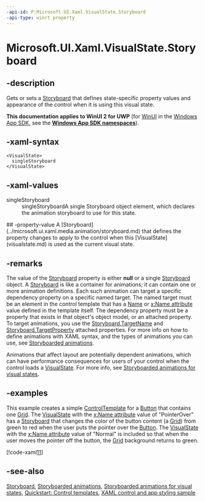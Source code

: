 ```yaml
---
-api-id: P:Microsoft.UI.Xaml.VisualState.Storyboard
-api-type: winrt property
---
```


<!-- Property syntax
public Windows.UI.Xaml.Media.Animation.Storyboard Storyboard { get;  set; }
-->

# Microsoft.UI.Xaml.VisualState.Storyboard

## -description
Gets or sets a [Storyboard](../microsoft.ui.xaml.media.animation/storyboard.md) that defines state-specific property values and appearance of the control when it is using this visual state.

**This documentation applies to WinUI 2 for UWP** (for [WinUI](/windows/apps/winui/winui3/) in the [Windows App SDK](/windows/apps/windows-app-sdk/), see the **[Windows App SDK namespaces](/windows/windows-app-sdk/api/winrt/)**).

## -xaml-syntax
```xaml
<VisualState>
  singleStoryboard
</VisualState>
```


## -xaml-values
<dl><dt>singleStoryboard</dt><dd>singleStoryboardA single Storyboard object element, which declares the animation storyboard to use for this state.</dd>
</dl>
## -property-value
A [Storyboard](../microsoft.ui.xaml.media.animation/storyboard.md) that defines the property changes to apply to the control when this [VisualState](visualstate.md) is used as the current visual state.

## -remarks
The value of the [Storyboard](../microsoft.ui.xaml.media.animation/storyboard.md) property is either **null** or a single [Storyboard](../microsoft.ui.xaml.media.animation/storyboard.md) object. A [Storyboard](../microsoft.ui.xaml.media.animation/storyboard.md) is like a container for animations; it can contain one or more animation definitions. Each such animation can target a specific dependency property on a specific named target. The named target must be an element in the control template that has a [Name](frameworkelement_name.md) or [x:Name attribute](/windows/uwp/xaml-platform/x-name-attribute) value defined in the template itself. The dependency property must be a property that exists in that object's object model, or an attached property. To target animations, you use the [Storyboard.TargetName](/windows/winui/api/microsoft.ui.xaml.media.animation.storyboard#xaml-attached-properties) and [Storyboard.TargetProperty](/windows/winui/api/microsoft.ui.xaml.media.animation.storyboard#xaml-attached-properties) attached properties. For more info on how to define animations with XAML syntax, and the types of animations you can use, see [Storyboarded animations](/windows/uwp/graphics/storyboarded-animations).

Animations that affect layout are potentially dependent animations, which can have performance consequences for users of your control when the control loads a [VisualState](visualstate.md). For more info, see [Storyboarded animations for visual states](/previous-versions/windows/apps/jj819808(v=win.10)).

## -examples
This example creates a simple [ControlTemplate](../microsoft.ui.xaml.controls/controltemplate.md) for a [Button](../microsoft.ui.xaml.controls/button.md) that contains one [Grid](../microsoft.ui.xaml.controls/grid.md). The [VisualState](visualstate.md) with the [x:Name attribute](/windows/uwp/xaml-platform/x-name-attribute) value of "PointerOver" has a [Storyboard](../microsoft.ui.xaml.media.animation/storyboard.md) that changes the color of the button content (a [Grid](../microsoft.ui.xaml.controls/grid.md)) from green to red when the user puts the pointer over the [Button](../microsoft.ui.xaml.controls/button.md). The [VisualState](visualstate.md) with the [x:Name attribute](/windows/uwp/xaml-platform/x-name-attribute) value of "Normal" is included so that when the user moves the pointer off the button, the [Grid](../microsoft.ui.xaml.controls/grid.md) background returns to green.



[!code-xaml[11](../microsoft.ui.xaml.data/code/StylingTemplatingOverview/csharp/ButtonStages.xaml#Snippet11)]

## -see-also
[Storyboard](../microsoft.ui.xaml.media.animation/storyboard.md), [Storyboarded animations](/windows/uwp/graphics/storyboarded-animations), [Storyboarded animations for visual states](/previous-versions/windows/apps/jj819808(v=win.10)), [Quickstart: Control templates](/previous-versions/windows/apps/hh465374(v=win.10)), [XAML control and app styling sample](https://github.com/microsoftarchive/msdn-code-gallery-microsoft/tree/master/Official%20Windows%20Platform%20Sample/Windows%208.1%20Store%20app%20samples/99866-Windows%208.1%20Store%20app%20samples/XAML%20control%20and%20app%20styling%20sample/C%23)
